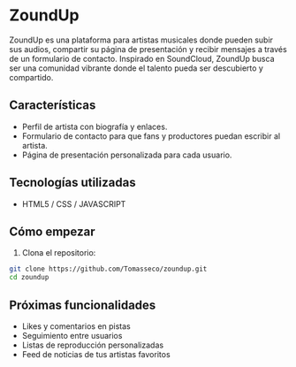 # ZoundUp

ZoundUp es una plataforma para artistas musicales donde pueden subir sus audios, compartir su página de presentación y recibir mensajes a través de un formulario de contacto. Inspirado en SoundCloud, ZoundUp busca ser una comunidad vibrante donde el talento pueda ser descubierto y compartido.

##  Características

- Perfil de artista con biografía y enlaces.
- Formulario de contacto para que fans y productores puedan escribir al artista.
- Página de presentación personalizada para cada usuario.

## Tecnologías utilizadas

-  HTML5 / CSS / JAVASCRIPT

## Cómo empezar

1. Clona el repositorio:

```bash
git clone https://github.com/Tomasseco/zoundup.git
cd zoundup
```

## Próximas funcionalidades

- Likes y comentarios en pistas
- Seguimiento entre usuarios
- Listas de reproducción personalizadas
- Feed de noticias de tus artistas favoritos


